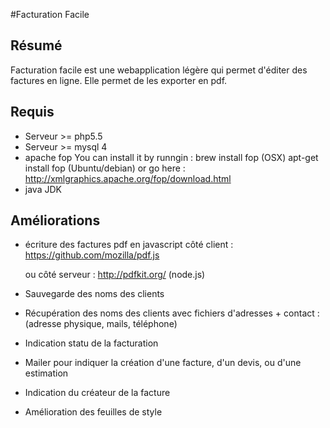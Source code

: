 #Facturation Facile

## Résumé

Facturation facile est une webapplication légère qui permet d'éditer des factures en ligne.
Elle permet de les exporter en pdf.

## Requis

* Serveur >= php5.5
* Serveur >= mysql 4
* apache fop
  You can install it by runngin :
  brew install fop (OSX)
  apt-get install fop (Ubuntu/debian)
  or go here :
  http://xmlgraphics.apache.org/fop/download.html
* java JDK

## Améliorations

* écriture des factures pdf en javascript côté client :
    https://github.com/mozilla/pdf.js

  ou côté serveur :
    http://pdfkit.org/ (node.js)

* Sauvegarde des noms des clients

* Récupération des noms des clients avec fichiers d'adresses + contact : (adresse physique, mails, téléphone)

* Indication statu de la facturation

* Mailer pour indiquer la création d'une facture, d'un devis, ou d'une estimation

* Indication du créateur de la facture

* Amélioration des feuilles de style
